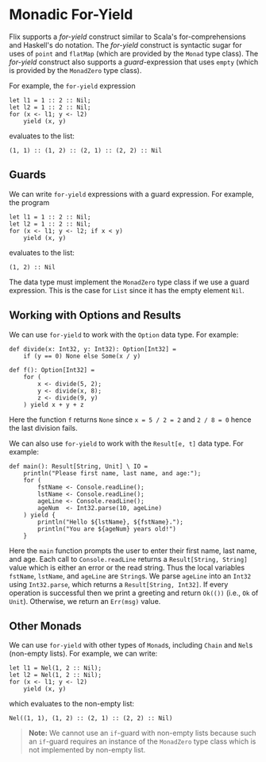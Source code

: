 # Monadic For-Yield

Flix supports a _for-yield_ construct similar to Scala's for-comprehensions and
Haskell's do notation. The _for-yield_ construct is syntactic sugar for uses of
`point` and `flatMap` (which are provided by the `Monad` type class). The
_for-yield_ construct also supports a _guard_-expression that uses `empty`
(which is provided by the `MonadZero` type class).

For example, the `for-yield` expression

```flix
let l1 = 1 :: 2 :: Nil;
let l2 = 1 :: 2 :: Nil;
for (x <- l1; y <- l2)
    yield (x, y)
```

evaluates to the list:

```flix
(1, 1) :: (1, 2) :: (2, 1) :: (2, 2) :: Nil
```

## Guards

We can write `for-yield` expressions with a guard expression. For example, the
program

```flix
let l1 = 1 :: 2 :: Nil;
let l2 = 1 :: 2 :: Nil;
for (x <- l1; y <- l2; if x < y)
    yield (x, y)
```

evaluates to the list:

```flix
(1, 2) :: Nil
```

The data type must implement the `MonadZero` type class if we use a guard
expression. This is the case for `List` since it has the empty element `Nil`.

## Working with Options and Results

We can use `for-yield` to work with the `Option` data type. For example:

```flix
def divide(x: Int32, y: Int32): Option[Int32] = 
    if (y == 0) None else Some(x / y)

def f(): Option[Int32] = 
    for (
        x <- divide(5, 2);
        y <- divide(x, 8);
        z <- divide(9, y)
    ) yield x + y + z
```

Here the function `f` returns `None` since `x = 5 / 2 = 2` and `2 / 8 = 0` hence
the last division fails. 

We can also use `for-yield` to work with the `Result[e, t]` data type. For example:

```flix
def main(): Result[String, Unit] \ IO = 
    println("Please first name, last name, and age:");
    for (
        fstName <- Console.readLine();
        lstName <- Console.readLine();
        ageLine <- Console.readLine();
        ageNum  <- Int32.parse(10, ageLine)
    ) yield {
        println("Hello ${lstName}, ${fstName}.");
        println("You are ${ageNum} years old!")
    }
```

Here the `main` function prompts the user to enter their first name, last name,
and age. Each call to `Console.readLine` returns a `Result[String, String]`
value which is either an error or the read string. Thus the local variables
`fstName`, `lstName`, and `ageLine` are `String`s. We parse `ageLine` into an
`Int32` using `Int32.parse`, which returns a `Result[String, Int32]`. If every
operation is successful then we print a greeting and return `Ok(())` (i.e., `Ok`
of `Unit`). Otherwise, we return an `Err(msg)` value.

## Other Monads

We can use `for-yield` with other types of `Monad`s, including `Chain` and
`Nel`s (non-empty lists). For example, we can write:

```flix
let l1 = Nel(1, 2 :: Nil);
let l2 = Nel(1, 2 :: Nil);
for (x <- l1; y <- l2)
    yield (x, y)
```

which evaluates to the non-empty list:

```flix
Nel((1, 1), (1, 2) :: (2, 1) :: (2, 2) :: Nil)
```

> **Note:** We cannot use an `if`-guard with non-empty lists because such an
> `if`-guard requires an instance of the `MonadZero` type class which is not
> implemented by non-empty list. 
